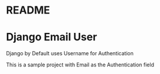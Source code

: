 # README #

Django Email User
==================

Django by Default uses Username for Authentication

This is a sample project with Email as the Authentication field
